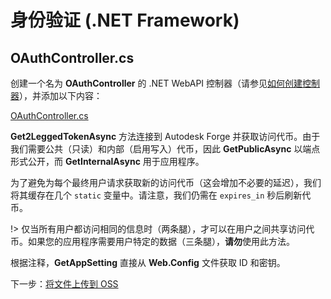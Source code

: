 # 身份验证 (.NET Framework)

## OAuthController.cs

创建一个名为 **OAuthController** 的 .NET WebAPI 控制器（请参见[如何创建控制器](/zh-CN/environment/setup/net_controller)），并添加以下内容：

[OAuthController.cs](_snippets/viewmodels/net/OAuthController.cs ':include :type=code csharp')

**Get2LeggedTokenAsync** 方法连接到 Autodesk Forge 并获取访问代币。由于我们需要公共（只读）和内部（启用写入）代币，因此 **GetPublicAsync** 以端点形式公开，而 **GetInternalAsync** 用于应用程序。 

为了避免为每个最终用户请求获取新的访问代币（这会增加不必要的延迟），我们将其缓存在几个 `static` 变量中。请注意，我们仍需在 `expires_in` 秒后刷新代币。

!> 仅当所有用户都访问相同的信息时（两条腿），才可以在用户之间共享访问代币。如果您的应用程序需要用户特定的数据（三条腿），**请勿**使用此方法。

根据注释，**GetAppSetting** 直接从 **Web.Config** 文件获取 ID 和密钥。

下一步：[将文件上传到 OSS](/zh-CN/datamanagement/oss/)